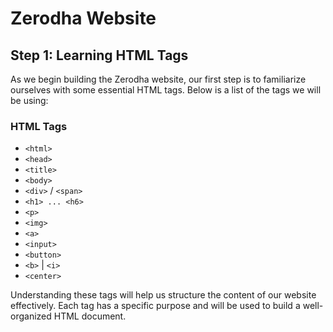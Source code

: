 # Zerodha Website

## Step 1: Learning HTML Tags

As we begin building the Zerodha website, our first step is to familiarize ourselves with some essential HTML tags. Below is a list of the tags we will be using:

### HTML Tags

- `<html>`
- `<head>`
- `<title>`
- `<body>`
- `<div>` / `<span>`
- `<h1> ... <h6>`
- `<p>`
- `<img>`
- `<a>`
- `<input>`
- `<button>`
- `<b>` | `<i>`
- `<center>`

Understanding these tags will help us structure the content of our website effectively. Each tag has a specific purpose and will be used to build a well-organized HTML document.
